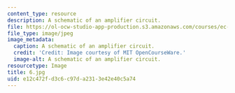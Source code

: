 ```yaml
---
content_type: resource
description: A schematic of an amplifier circuit.
file: https://ol-ocw-studio-app-production.s3.amazonaws.com/courses/ec-s06-practical-electronics-fall-2004/e12c472fd3c6c97da2313e42e40c5a74_6.jpg
file_type: image/jpeg
image_metadata:
  caption: A schematic of an amplifier circuit.
  credit: 'Credit: Image courtesy of MIT OpenCourseWare.'
  image-alt: A schematic of an amplifier circuit.
resourcetype: Image
title: 6.jpg
uid: e12c472f-d3c6-c97d-a231-3e42e40c5a74
---
```

